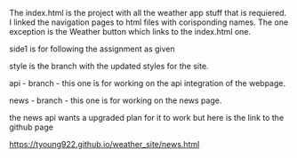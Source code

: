 The index.html is the project with all the weather app stuff that is requiered. I linked the navigation pages to html files with corisponding names. The one exception is the Weather button which links to the index.html one.

side1 is for following the assignment as given

style is the branch with the updated styles for the site.

api - branch - this one is for working on the api integration of the webpage.

news - branch - this one is for working on the news page.

the news api wants a upgraded plan for it to work but here is the link to the github page

https://tyoung922.github.io/weather_site/news.html
